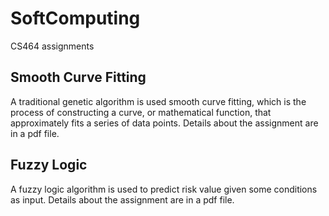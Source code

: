 # SoftComputing
CS464 assignments

## Smooth Curve Fitting ##
A traditional genetic algorithm is used smooth curve fitting, which is the process of constructing a curve, or mathematical 
function, that approximately fits a series of data points. Details about the assignment are in a pdf file.

## Fuzzy Logic ##
A fuzzy logic algorithm is used to predict risk value given some conditions as input. Details about the assignment are in a pdf file.
